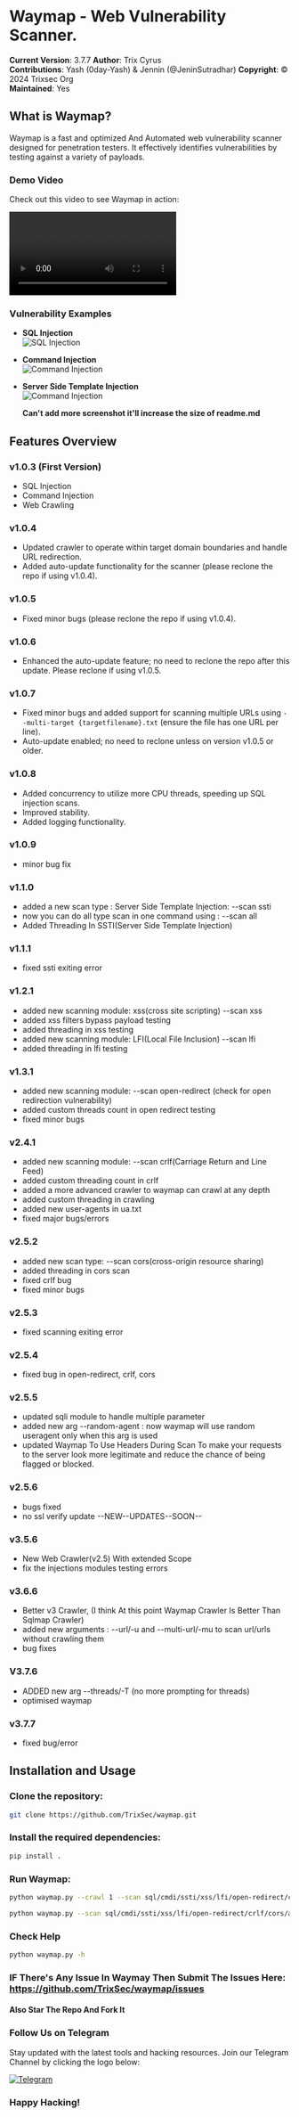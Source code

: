 # Waymap - Web Vulnerability Scanner.

**Current Version**: 3.7.7
**Author**: Trix Cyrus  
**Contributions**: Yash (0day-Yash) & Jennin (@JeninSutradhar)
**Copyright**: © 2024 Trixsec Org  
**Maintained**: Yes

## What is Waymap?
Waymap is a fast and optimized And Automated web vulnerability scanner designed for penetration testers. It effectively identifies vulnerabilities by testing against a variety of payloads.

### Demo Video
Check out this video to see Waymap in action:

![Waymap Demo](https://github.com/TrixSec/waymap/blob/main/demo/lv_0_20240921113323.mp4?raw=true)

### Vulnerability Examples
- **SQL Injection**  
  ![SQL Injection](https://github.com/TrixSec/waymap/blob/main/demo/sqli-demo.png?raw=true)

- **Command Injection**  
  ![Command Injection](https://github.com/TrixSec/waymap/blob/main/demo/cmdi-demo.png?raw=true)

- **Server Side Template Injection**  
  ![Command Injection](https://github.com/TrixSec/waymap/blob/main/demo/ssti-demo.png?raw=true)

  **Can't add more screenshot it'll increase the size of readme.md**



## Features Overview
### v1.0.3 (First Version)
- SQL Injection
- Command Injection
- Web Crawling

### v1.0.4 
- Updated crawler to operate within target domain boundaries and handle URL redirection.
- Added auto-update functionality for the scanner (please reclone the repo if using v1.0.4).

### v1.0.5
- Fixed minor bugs (please reclone the repo if using v1.0.4).

### v1.0.6
- Enhanced the auto-update feature; no need to reclone the repo after this update. Please reclone if using v1.0.5.

### v1.0.7
- Fixed minor bugs and added support for scanning multiple URLs using `--multi-target {targetfilename}.txt` (ensure the file has one URL per line).
- Auto-update enabled; no need to reclone unless on version v1.0.5 or older.

### v1.0.8
- Added concurrency to utilize more CPU threads, speeding up SQL injection scans.
- Improved stability.
- Added logging functionality.

### v1.0.9
- minor bug fix

### v1.1.0
- added a new scan type : Server Side Template Injection: --scan ssti
- now you can do all type scan in one command using : --scan all
- Added Threading In SSTI(Server Side Template Injection)

### v1.1.1
- fixed ssti exiting error

### v1.2.1
- added new scanning module: xss(cross site scripting) --scan xss
- added xss filters bypass payload testing
- added threading in xss testing
- added new scanning module: LFI(Local File Inclusion) --scan lfi
- added threading in lfi testing

### v1.3.1
- added new scanning module: --scan open-redirect (check for open redirection vulnerability)
- added custom threads count in open redirect testing
- fixed minor bugs

### v2.4.1
- added new scanning module: --scan crlf(Carriage Return and Line Feed)
- added custom threading count in crlf 
- added a more advanced crawler to waymap can crawl at any depth 
- added custom threading in crawling
- added new user-agents in ua.txt
- fixed major bugs/errors

### v2.5.2
- added new scan type: --scan cors(cross-origin resource sharing)
- added threading in cors scan
- fixed crlf bug
- fixed minor bugs

### v2.5.3
- fixed scanning exiting error

### v2.5.4
- fixed bug in open-redirect, crlf, cors

### v2.5.5
- updated sqli module to handle multiple parameter 
- added new arg --random-agent : now waymap will use random useragent only when this arg is used
- updated Waymap To Use Headers During Scan To make your requests to the server look more legitimate and reduce the chance of being flagged or blocked.

### v2.5.6
- bugs fixed
- no ssl verify update
--NEW--UPDATES--SOON--

### v3.5.6
- New Web Crawler(v2.5) With extended Scope
- fix the injections modules testing errors

### v3.6.6
- Better v3 Crawler, 
(I think At this point Waymap Crawler Is Better Than Sqlmap Crawler)
- added new arguments : --url/-u and --multi-url/-mu to scan url/urls without crawling them 
- bug fixes

### V3.7.6
- ADDED new arg --threads/-T (no more prompting for threads)
- optimised waymap

### v3.7.7
- fixed bug/error

## Installation and Usage

### Clone the repository:
```bash
git clone https://github.com/TrixSec/waymap.git
```

### Install the required dependencies:
```bash
pip install .
```

### Run Waymap:
```bash
python waymap.py --crawl 1 --scan sql/cmdi/ssti/xss/lfi/open-redirect/crlf/cors/all --target/--multi-target https://example.com/{filename}.txt
```
```bash
python waymap.py --scan sql/cmdi/ssti/xss/lfi/open-redirect/crlf/cors/all --url/--mutli-url https://example.com/index.php?id=1/{filename}.txt
```
### Check Help
```bash
python waymap.py -h
```
### IF There's Any Issue In Waymay Then Submit The Issues Here: https://github.com/TrixSec/waymap/issues

#### Also Star The Repo And Fork It

### Follow Us on Telegram
Stay updated with the latest tools and hacking resources. Join our Telegram Channel by clicking the logo below:

[![Telegram](https://upload.wikimedia.org/wikipedia/commons/thumb/8/82/Telegram_logo.svg/240px-Telegram_logo.svg.png)](https://t.me/Trixsec)

### Happy Hacking!
